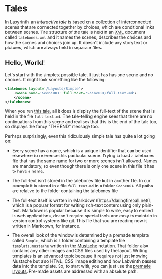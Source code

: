 # Tales

In Labyrinth, an _interactive tale_ is based on a collection of interconnected scenes that are connected together by choices, which are conditional links between scenes. The structure of the tale is held in an [XML](https://en.m.wikipedia.org/wiki/XML) document called `talebones.xml` and it names the scenes, describes the choices and how the scenes and choices join up. It doesn't include any story text or pictures, which are always held in separate files.


## Hello, World!

Let's start with the simplest possible tale. It just has has one scene and no choices. It might look something like the following:

```xml
<talebones layout='/Layouts/Simple'>
    <scene name='Scene001' full-text='Scene001/full-text.md'>
    </scene>
</talebones>
```

When you run [this tale](link-to-be-provided), all it does is display the full-text of the scene that is held in the file `full-text.md`. The tale-telling engine sees that there are no continuations from this scene and realises that this is the end of the tale too, so displays the fancy "THE END" message too. 

Perhaps surprisingly, even this ridiculously simple tale has quite a lot going on:

  * Every scene has a name, which is a unique identifier that can be used elsewhere to reference this particular scene. Trying to load a talebones file that has the same name for two or more scenes isn't allowed. Names are mandatory, so even though there is only one scene in this file it has to have a name.

  * The full-text isn't stored in the talebones file but in another file. In our example it is stored in a file `full-text.md` in a folder `Scene001`. All paths are relative to the folder containing the talebones file.

  * The full-text itself is written in (Markdown)[https://daringfireball.net/], which is a popular format for writing rich-text content using only plain-text. Markdown is popular because it is simple to write, easy to embed in web applications, doesn't require special tools and easy to maintain in version control systems like git. This file that you are reading now is written in Markdown, for instance. 

  * The overall look of the window is determined by a premade template called `Simple`, which is a folder containing a template file `template.mustache` written in the [Mustache](https://mustache.github.io/mustache.5.html) notation. That folder also contains any other images and CSS files used by the layout. Writing templates is an advanced topic because it requires not just knowing Mustache but also HTML, CSS, image editing and how Labyrinth passes data into the template. So, to start with, you can just use the [premade layouts](link-to-be-provided). Pre-made assets are addressed with an absolute path.


